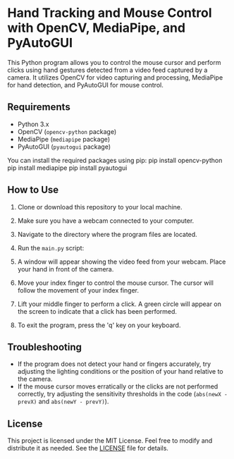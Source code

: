 # Hand Tracking and Mouse Control with OpenCV, MediaPipe, and PyAutoGUI

This Python program allows you to control the mouse cursor and perform clicks using hand gestures detected from a video feed captured by a camera. It utilizes OpenCV for video capturing and processing, MediaPipe for hand detection, and PyAutoGUI for mouse control.

## Requirements

- Python 3.x
- OpenCV (`opencv-python` package)
- MediaPipe (`mediapipe` package)
- PyAutoGUI (`pyautogui` package)

You can install the required packages using pip:
pip install opencv-python
pip install mediapipe
pip install pyautogui


## How to Use

1. Clone or download this repository to your local machine.
2. Make sure you have a webcam connected to your computer.
3. Navigate to the directory where the program files are located.
4. Run the `main.py` script:

5. A window will appear showing the video feed from your webcam. Place your hand in front of the camera.
6. Move your index finger to control the mouse cursor. The cursor will follow the movement of your index finger.
7. Lift your middle finger to perform a click. A green circle will appear on the screen to indicate that a click has been performed.
8. To exit the program, press the 'q' key on your keyboard.

## Troubleshooting

- If the program does not detect your hand or fingers accurately, try adjusting the lighting conditions or the position of your hand relative to the camera.
- If the mouse cursor moves erratically or the clicks are not performed correctly, try adjusting the sensitivity thresholds in the code (`abs(newX - prevX)` and `abs(newY - prevY)`).

## License

This project is licensed under the MIT License. Feel free to modify and distribute it as needed. See the [LICENSE](LICENSE) file for details.

